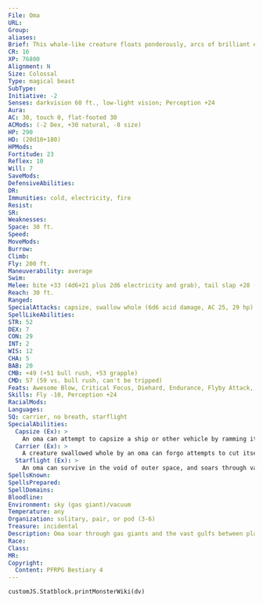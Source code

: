 ```yaml
---
File: Oma
URL: 
Group: 
aliases: 
Brief: This whale-like creature floats ponderously, arcs of brilliant energy filling its mouth and rolling down its body.
CR: 16
XP: 76800
Alignment: N
Size: Colossal
Type: magical beast
SubType: 
Initiative: -2
Senses: darkvision 60 ft., low-light vision; Perception +24
Aura: 
AC: 30, touch 0, flat-footed 30
ACMods: (-2 Dex, +30 natural, -8 size)
HP: 290
HD: (20d10+180)
HPMods: 
Fortitude: 23
Reflex: 10
Will: 7
SaveMods: 
DefensiveAbilities: 
DR: 
Immunities: cold, electricity, fire
Resist: 
SR: 
Weaknesses: 
Space: 30 ft.
Speed: 
MoveMods: 
Burrow: 
Climb: 
Fly: 200 ft.
Maneuverability: average
Swim: 
Melee: bite +33 (4d6+21 plus 2d6 electricity and grab), tail slap +28 (4d6+10)
Reach: 30 ft.
Ranged: 
SpecialAttacks: capsize, swallow whole (6d6 acid damage, AC 25, 29 hp)
SpellLikeAbilities: 
STR: 52
DEX: 7
CON: 29
INT: 2
WIS: 12
CHA: 5
BAB: 20
CMB: +49 (+51 bull rush, +53 grapple)
CMD: 57 (59 vs. bull rush, can't be tripped)
Feats: Awesome Blow, Critical Focus, Diehard, Endurance, Flyby Attack, Great Fortitude, Improved Bull Rush, Power Attack, Staggering Critical, Vital Strike
Skills: Fly -10, Perception +24
RacialMods: 
Languages: 
SQ: carrier, no breath, starflight
SpecialAbilities:
  Capsize (Ex): >
    An oma can attempt to capsize a ship or other vehicle by ramming it as a charge attack and attempting a combat maneuver check. The DC of this check is 25, or the result of the captain's Profession (sailor) check, whichever is higher. For each size category the ship is larger than the oma, the oma takes a cumulative -10 penalty on this combat maneuver check.
  Carrier (Ex): >
    A creature swallowed whole by an oma can forgo attempts to cut itself out and instead attempt a DC 20 Reflex save on its turn. Success allows the creature to move into the creature's larger second stomach, where it can ride safely for an indefinite period without taking damage. When a passenger wishes to leave, it can cut its way free using the normal rules, or attempt an additional DC 20 Reflex save to be safely excreted in a square adjacent to the oma. An oma's carrier stomach can hold up to one Gargantuan creature (or twice as many creatures of the next smallest size: two Huge creatures, four Large, and so on). At its option, an oma can choose to forgo the normal bite damage of swallowing whole, but not the acid damage of the first stomach.
  Starflight (Ex): >
    An oma can survive in the void of outer space, and soars through vacuum at incredible speed. Although exact travel times vary, a trip between two planets within a solar system should take 3d20 days, while one to another system should take 3d20 weeks (or more, at the GM's discretion), provided the oma knows the way to its destination.
SpellsKnown: 
SpellsPrepared: 
SpellDomains: 
Bloodline: 
Environment: sky (gas giant)/vacuum
Temperature: any
Organization: solitary, pair, or pod (3-6)
Treasure: incidental
Description: Oma soar through gas giants and the vast gulfs between planets on magical electromagnetic fields, feeding on cosmic materials strained from planetary rings and atmospheres with their energy baleen. Anything ingested by an oma is eventually sequestered in a surprisingly habitable second stomach before being excreted, and some alien creatures use oma as living starships, using telepathy to guide the colossi through the void. A typical oma is 150 feet long and weighs 250 tons.
Race: 
Class: 
MR: 
Copyright:
  Content: PFRPG Bestiary 4
---
```

```dataviewjs
customJS.Statblock.printMonsterWiki(dv)
```

